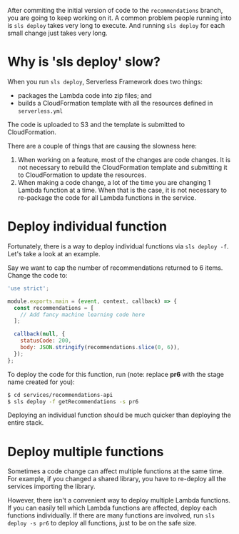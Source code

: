 After commiting the initial version of code to the `recommendations` branch, you are going to keep working on it. A common problem people running into is `sls deploy` takes very long to execute. And running `sls deploy` for each small change just takes very long.

# Why is 'sls deploy' slow?

When you run `sls deploy`, Serverless Framework does two things:

- packages the Lambda code into zip files; and
- builds a CloudFormation template with all the resources defined in `serverless.yml`

The code is uploaded to S3 and the template is submitted to CloudFormation.

There are a couple of things that are causing the slowness here:

1. When working on a feature, most of the changes are code changes. It is not necessary to rebuild the CloudFormation template and submitting it to CloudFormation to update the resources.
2. When making a code change, a lot of the time you are changing 1 Lambda function at a time. When that is the case, it is not necessary to re-package the code for all Lambda functions in the service.

# Deploy individual function

Fortunately,  there is a way to deploy individual functions via `sls deploy -f`. Let's take a look at an example.

Say we want to cap the number of recommendations returned to 6 items. Change the code to:
``` javascript
'use strict';

module.exports.main = (event, context, callback) => {
  const recommendations = [
    // Add fancy machine learning code here
  ];

  callback(null, {
    statusCode: 200,
    body: JSON.stringify(recommendations.slice(0, 6)),
  });                   
};
```
To deploy the code for this function, run (note: replace **pr6** with the stage name created for you):
``` bash
$ cd services/recommendations-api
$ sls deploy -f getRecommendations -s pr6
```
Deploying an individual function should be much quicker than deploying the entire stack.

# Deploy multiple functions

 Sometimes a code change can affect multiple functions at the same time. For example, if you changed a shared library, you have to re-deploy all the services importing the library.

However, there isn't a convenient way to deploy multiple Lambda functions. If you can easily tell which Lambda functions are affected, deploy each functions individually. If there are many functions are involved, run `sls deploy -s pr6` to deploy all functions, just to be on the safe size.
